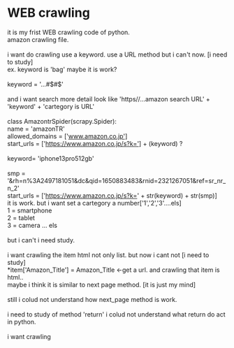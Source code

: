 # WEB crawling

it is my frist WEB crawling code of python.<br>
amazon crawling file. <br>
<br>
i want do crawling use a keyword. use a URL method but i can't now. [i need to study]<br>
ex. keyword is 'bag' maybe it is work?<br>
<br>
keyword = '...#$#$'<br>
<br>
and i want search more detail look like 'https//...amazon search URL' + 'keyword' + 'cartegory is URL'<br>
<br>
class AmazontrSpider(scrapy.Spider):<br>
    name = 'amazonTR'<br>
    allowed_domains = ['www.amazon.co.jp']<br>
    start_urls = ['https://www.amazon.co.jp/s?k='] + (keyword) ?<br>
    <br>
keyword= 'iphone13pro512gb'<br>
<br>
smp = '&rh=n%3A2497181051&dc&qid=1650883483&rnid=2321267051&ref=sr_nr_n_2'<br>
start_urls = ['https://www.amazon.co.jp/s?k=' + str(keyword) + str(smp)]<br>
it is work. but i want set a cartegory a number['1','2','3'....els]<br>
1 = smartphone<br>
2 = tablet<br>
3 = camera ... els<br>
<br>
but i can't i need study.<br>
<br>
i want crawling the item html not only list. but now i cant not [i need to study]<br>
*item['Amazon_Title'] = Amazon_Title <-get a url. and crawling that item is html..<br>
maybe i think it is similar to next page method. [it is just my mind]<br>
<br>
still i colud not understand how next_page method is work.<br>
<br>
i need to study of method 'return' i colud not understand what return do act in python.<br>
<br>
i want crawling<br>
